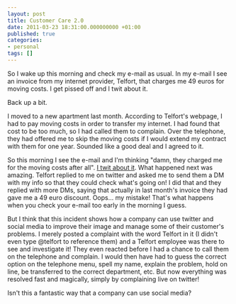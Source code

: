 ```yaml
---
layout: post
title: Customer Care 2.0
date: 2011-03-23 18:31:00.000000000 +01:00
published: true
categories:
- personal
tags: []
---
```


So I wake up this morning and check my e-mail as usual. In my e-mail I see an invoice from my internet provider, Telfort, that charges me 49 euros for moving costs. I get pissed off and I twit about it.

Back up a bit.

I moved to a new apartment last month. According to Telfort's webpage, I had to pay moving costs in order to transfer my internet. I had found that cost to be too much, so I had called them to complain. Over the telephone, they had offered me to skip the moving costs if I would extend my contract with them for one year. Sounded like a good deal and I agreed to it.

So this morning I see the e-mail and I'm thinking "damn, they charged me for the moving costs after all". <a href="https://twitter.com/#!/ngeor/status/50432035289956352" target="_blank">I twit about it</a>. What happened next was amazing. Telfort replied to me on twitter and asked me to send them a DM with my info so that they could check what's going on! I did that and they replied with more DMs, saying that actually in last month's invoice they had gave me a 49 euro discount. Oops... my mistake! That's what happens when you check your e-mail too early in the morning I guess.

But I think that this incident shows how a company can use twitter and social media to improve their image and manage some of their customer's problems. I merely posted a complaint with the word Telfort in it (I didn't even type @telfort to reference them) and a Telfort employee was there to see and investigate it! They even reacted before I had a chance to call them on the telephone and complain. I would then have had to guess the correct option on the telephone menu, spell my name, explain the problem, hold on line, be transferred to the correct department, etc. But now everything was resolved fast and magically, simply by complaining live on twitter!

Isn't this a fantastic way that a company can use social media?
